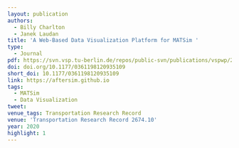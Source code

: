 ```yaml
---
layout: publication
authors:
  - Billy Charlton
  - Janek Laudan
title: 'A Web-Based Data Visualization Platform for MATSim '
type:
  - Journal
pdf: https://svn.vsp.tu-berlin.de/repos/public-svn/publications/vspwp/2020/20-08/CharltonLaudan2020WebBasedVisualization-accepted.pdf
doi: doi.org/10.1177/0361198120935109
short_doi: 10.1177/0361198120935109
link: https://aftersim.github.io
tags:
  - MATSim
  - Data Visualization
tweet:
venue_tags: Transportation Research Record
venue: 'Transportation Research Record 2674.10'
year: 2020
highlight: 1
---
```

